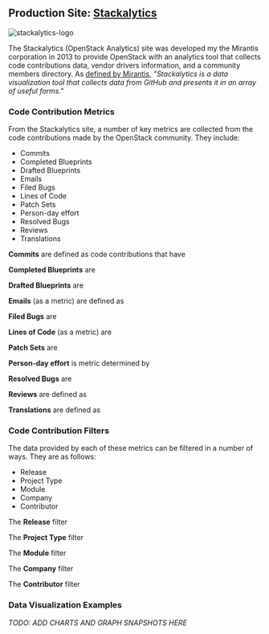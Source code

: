 ## Production Site: [Stackalytics](http://stackalytics.com/)

![stackalytics-logo](http://stackalytics.com/static/images/stackalytics_logo.png)

The Stackalytics (OpenStack Analytics) site was developed my the Mirantis corporation in 2013 to provide OpenStack with an analytics tool that collects code contributions data, vendor drivers information, and a community members directory. As [defined by Mirantis](https://www.mirantis.com/blog/stackalytics-com-whos-growing-the-openstack-pie/), _"Stackalytics is a data visualization tool that collects data from GitHub and presents it in an array of useful forms."_

### Code Contribution Metrics

From the Stackalytics site, a number of key metrics are collected from the code contributions made by the OpenStack community. They include:

- Commits
- Completed Blueprints
- Drafted Blueprints
- Emails
- Filed Bugs
- Lines of Code
- Patch Sets
- Person-day effort
- Resolved Bugs
- Reviews
- Translations

**Commits** are defined as code contributions that have

**Completed Blueprints** are

**Drafted Blueprints** are

**Emails** (as a metric) are defined as

**Filed Bugs** are

**Lines of Code** (as a metric) are

**Patch Sets** are

**Person-day effort** is metric determined by

**Resolved Bugs** are

**Reviews** are defined as

**Translations** are defined as

### Code Contribution Filters

The data provided by each of these metrics can be filtered in a number of ways. They are as follows:

- Release
- Project Type
- Module
- Company
- Contributor

The **Release** filter

The **Project Type** filter

The **Module** filter

The **Company** filter

The **Contributor** filter


### Data Visualization Examples

_TODO: ADD CHARTS AND GRAPH SNAPSHOTS HERE_
